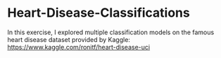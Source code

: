 # Heart-Disease-Classifications
In this exercise, I explored multiple classification models on the famous heart disease dataset provided by Kaggle: https://www.kaggle.com/ronitf/heart-disease-uci

